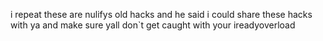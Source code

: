 i repeat these are nulifys old hacks and he said i could share these hacks with ya and make sure yall don`t get caught with your ireadyoverload
